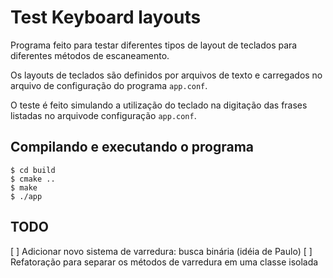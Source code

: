 # Test Keyboard layouts

Programa feito para testar diferentes tipos de layout de teclados para diferentes métodos de escaneamento.

Os layouts de teclados são definidos por arquivos de texto e carregados no arquivo de configuração do programa `app.conf`.

O teste é feito simulando a utilização do teclado na digitação das frases listadas no arquivode configuração `app.conf`.



## Compilando e executando o programa

```
$ cd build
$ cmake ..
$ make
$ ./app
```


## TODO

[ ] Adicionar novo sistema de varredura: busca binária (idéia de Paulo)
[ ] Refatoração para separar os métodos de varredura em uma classe isolada
